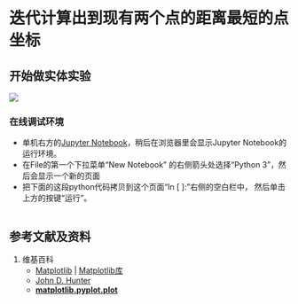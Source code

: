 # 迭代计算出到现有两个点的距离最短的点坐标

## 开始做实体实验

![](/images/使用最优化算法优化布局/使用损失函数求最小距离/迭代计算出到现有两个点的距离最短的点坐标/1a1.jpg)

### 在线调试环境

- 单机右方的[Jupyter Notebook](https://mybinder.org/v2/gh/ipython/ipython-in-depth/master?filepath=binder/Index.ipynb)，稍后在浏览器里会显示Jupyter Notebook的运行环境。
- 在File的第一个下拉菜单“New Notebook” 的右侧箭头处选择“Python 3”，然后会显示一个新的页面
- 把下面的这段python代码拷贝到这个页面“In [ ]:”右侧的空白栏中， 然后单击上方的按键“运行”。

```python

```

## 参考文献及资料

1. 维基百科
	- [Matplotlib](https://en.wikipedia.org/wiki/Matplotlib) | [Matplotlib库](https://en.wikipedia.org/wiki/Matplotlib)
	- [John D. Hunter](https://en.wikipedia.org/wiki/John_D._Hunter#Matplotlib)
	- [**matplotlib.pyplot.plot**](https://matplotlib.org/stable/api/_as_gen/matplotlib.pyplot.plot.html)

